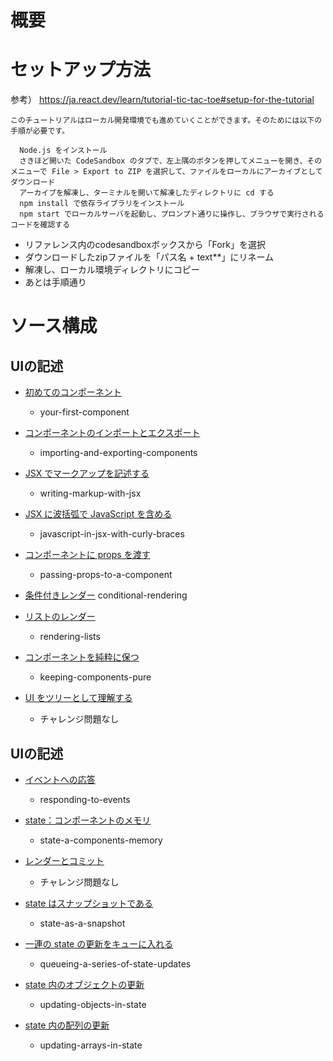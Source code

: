 # 概要

# セットアップ方法

参考）
https://ja.react.dev/learn/tutorial-tic-tac-toe#setup-for-the-tutorial

```
このチュートリアルはローカル開発環境でも進めていくことができます。そのためには以下の手順が必要です。

  Node.js をインストール
  さきほど開いた CodeSandbox のタブで、左上隅のボタンを押してメニューを開き、そのメニューで File > Export to ZIP を選択して、ファイルをローカルにアーカイブとしてダウンロード
  アーカイブを解凍し、ターミナルを開いて解凍したディレクトリに cd する
  npm install で依存ライブラリをインストール
  npm start でローカルサーバを起動し、プロンプト通りに操作し、ブラウザで実行されるコードを確認する

```

- リファレンス内のcodesandboxボックスから「Fork」を選択
- ダウンロードしたzipファイルを「パス名 + text**」にリネーム
- 解凍し、ローカル環境ディレクトリにコピー
- あとは手順通り


# ソース構成

## UIの記述

- [初めてのコンポーネント](https://ja.react.dev/learn/your-first-component)
  - your-first-component

- [コンポーネントのインポートとエクスポート](https://ja.react.dev/learn/importing-and-exporting-components)
  - importing-and-exporting-components

- [JSX でマークアップを記述する](https://ja.react.dev/learn/writing-markup-with-jsx)
  - writing-markup-with-jsx

- [JSX に波括弧で JavaScript を含める](https://ja.react.dev/learn/javascript-in-jsx-with-curly-braces)
  - javascript-in-jsx-with-curly-braces

- [コンポーネントに props を渡す](https://ja.react.dev/learn/passing-props-to-a-component)
  - passing-props-to-a-component

- [条件付きレンダー](https://ja.react.dev/learn/conditional-rendering)
  conditional-rendering

- [リストのレンダー](https://ja.react.dev/learn/rendering-lists)
  - rendering-lists

- [コンポーネントを純粋に保つ](https://ja.react.dev/learn/keeping-components-pure)
  - keeping-components-pure

- [UI をツリーとして理解する](https://ja.react.dev/learn/understanding-your-ui-as-a-tree)
  - チャレンジ問題なし


## UIの記述

- [イベントへの応答](https://ja.react.dev/learn/responding-to-events)
  - responding-to-events

- [state：コンポーネントのメモリ](https://ja.react.dev/learn/state-a-components-memory)
  - state-a-components-memory

- [レンダーとコミット](https://ja.react.dev/learn/render-and-commit)
  - チャレンジ問題なし

- [state はスナップショットである](https://ja.react.dev/learn/state-as-a-snapshot)
  - state-as-a-snapshot

- [一連の state の更新をキューに入れる](https://ja.react.dev/learn/queueing-a-series-of-state-updates)
  - queueing-a-series-of-state-updates

- [state 内のオブジェクトの更新](https://ja.react.dev/learn/updating-objects-in-state)
  - updating-objects-in-state

- [state 内の配列の更新](https://ja.react.dev/learn/updating-arrays-in-state)
  - updating-arrays-in-state

